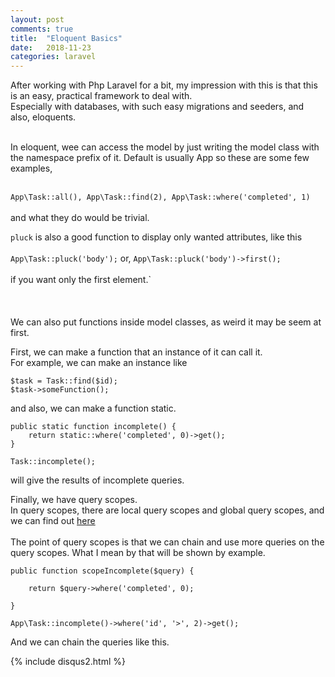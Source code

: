 ```yaml
---
layout: post
comments: true
title:  "Eloquent Basics"
date:   2018-11-23
categories: laravel
---
```


After working with Php Laravel for a bit,
my impression with this is that this is an easy, practical
framework to deal with.<br>
Especially with databases, with such easy migrations and 
seeders, and also, eloquents.<br><br>

In eloquent, wee can access the model by just writing the model class
with the namespace prefix of it. Default is usually App
so these are some few examples,<br><br>

`App\Task::all(), App\Task::find(2), App\Task::where('completed', 1)`
<br><br>
and what they do would be trivial. 

`pluck` is also a good function to display only wanted attributes,
like this<br><br> `App\Task::pluck('body');` or, `App\Task::pluck('body')->first();`
<br><br>if you want only the first element.`
<br><br><br><br>
We can also put functions inside model classes, as weird it may be seem at first.

First, we can make a function that an instance of it can call it.<br>
For example, we can make an instance like

    $task = Task::find($id);
    $task->someFunction();

and also, we can make a function static.

    public static function incomplete() {
        return static::where('completed', 0)->get();
    }    

    Task::incomplete();

will give the results of incomplete queries.

Finally, we have query scopes.<br>
In query scopes, there are local query scopes and global query scopes,
and we can find out [here](https://laravel.com/docs/5.7/eloquent#query-scopes) 
<br><br>
The point of query scopes is that we can chain and use more queries on the query scopes.
What I mean by that will be shown by example.

    public function scopeIncomplete($query) {

        return $query->where('completed', 0);

    }

    App\Task::incomplete()->where('id', '>', 2)->get();

And we can chain the queries like this.

{% include disqus2.html %}
